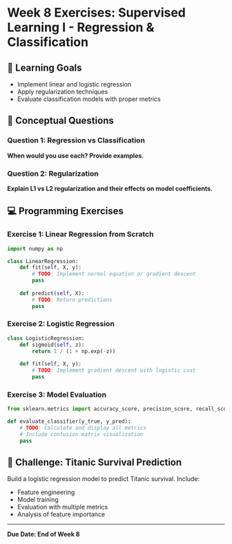 # Week 8 Exercises: Supervised Learning I - Regression & Classification

## 🎯 Learning Goals
- Implement linear and logistic regression
- Apply regularization techniques
- Evaluate classification models with proper metrics

## 📝 Conceptual Questions

### Question 1: Regression vs Classification
**When would you use each? Provide examples.**

### Question 2: Regularization
**Explain L1 vs L2 regularization and their effects on model coefficients.**

## 💻 Programming Exercises

### Exercise 1: Linear Regression from Scratch
```python
import numpy as np

class LinearRegression:
    def fit(self, X, y):
        # TODO: Implement normal equation or gradient descent
        pass
    
    def predict(self, X):
        # TODO: Return predictions
        pass
```

### Exercise 2: Logistic Regression
```python
class LogisticRegression:
    def sigmoid(self, z):
        return 1 / (1 + np.exp(-z))
    
    def fit(self, X, y):
        # TODO: Implement gradient descent with logistic cost
        pass
```

### Exercise 3: Model Evaluation
```python
from sklearn.metrics import accuracy_score, precision_score, recall_score, f1_score

def evaluate_classifier(y_true, y_pred):
    # TODO: Calculate and display all metrics
    # Include confusion matrix visualization
    pass
```

## 🧩 Challenge: Titanic Survival Prediction
Build a logistic regression model to predict Titanic survival. Include:
- Feature engineering
- Model training
- Evaluation with multiple metrics
- Analysis of feature importance

---
**Due Date: End of Week 8**
